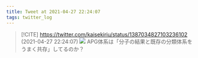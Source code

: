```yaml
---
title: Tweet at 2021-04-27 22:24:07
tags: twitter_log
---
```


> [!CITE] https://twitter.com/kaisekiriu/status/1387034827103236102 (2021-04-27 22:24:07)
> ![](https://twitter.com/kaisekiriu/status/1387034827103236102)
> APG体系は「分子の結果と既存の分類体系をうまく共存」してるのか？
